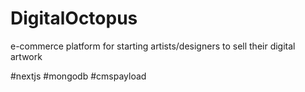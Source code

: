 # DigitalOctopus
 e-commerce platform for starting artists/designers to sell their digital artwork

#nextjs
#mongodb
#cmspayload

